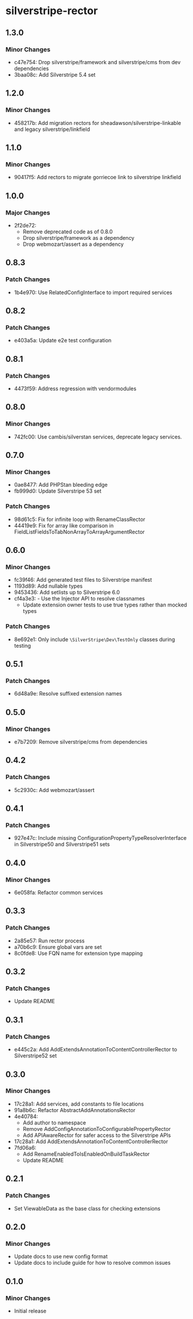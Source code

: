# silverstripe-rector

## 1.3.0

### Minor Changes

- c47e754: Drop silverstripe/framework and silverstripe/cms from dev dependencies
- 3baa08c: Add Silverstripe 5.4 set

## 1.2.0

### Minor Changes

- 458217b: Add migration rectors for sheadawson/silverstripe-linkable and legacy silverstripe/linkfield

## 1.1.0

### Minor Changes

- 90417f5: Add rectors to migrate gorriecoe link to silverstripe linkfield

## 1.0.0

### Major Changes

- 2f2de72:
  - Remove deprecated code as of 0.8.0
  - Drop silverstripe/framework as a dependency
  - Drop webmozart/assert as a dependency

## 0.8.3

### Patch Changes

- 1b4e970: Use RelatedConfigInterface to import required services

## 0.8.2

### Patch Changes

- e403a5a: Update e2e test configuration

## 0.8.1

### Patch Changes

- 4473f59: Address regression with vendormodules

## 0.8.0

### Minor Changes

- 742fc00: Use cambis/silverstan services, deprecate legacy services.

## 0.7.0

### Minor Changes

- 0ae8477: Add PHPStan bleeding edge
- fb999d0: Update Silverstripe 53 set

### Patch Changes

- 98d61c5: Fix for infinite loop with RenameClassRector
- 44419e9: Fix for array like comparison in FieldListFieldsToTabNonArrayToArrayArgumentRector

## 0.6.0

### Minor Changes

- fc39f46: Add generated test files to Silverstripe manifest
- 1193d89: Add nullable types
- 9453436: Add setlists up to Silverstripe 6.0
- cf4a3e3: - Use the Injector API to resolve classnames
  - Update extension owner tests to use true types rather than mocked types

### Patch Changes

- 8e692e1: Only include `\SilverStripe\Dev\TestOnly` classes during testing

## 0.5.1

### Patch Changes

- 6d48a9e: Resolve suffixed extension names

## 0.5.0

### Minor Changes

- e7b7209: Remove silverstripe/cms from dependencies

## 0.4.2

### Patch Changes

- 5c2930c: Add webmozart/assert

## 0.4.1

### Patch Changes

- 927e47c: Include missing ConfigurationPropertyTypeResolverInterface in Silverstripe50 and Silverstripe51 sets

## 0.4.0

### Minor Changes

- 6e058fa: Refactor common services

## 0.3.3

### Patch Changes

- 2a85e57: Run rector process
- a70b6c9: Ensure global vars are set
- 8c0fde8: Use FQN name for extension type mapping

## 0.3.2

### Patch Changes

- Update README

## 0.3.1

### Patch Changes

- e445c2a: Add AddExtendsAnnotationToContentControllerRector to Silverstripe52 set

## 0.3.0

### Minor Changes

- 17c28a1: Add services, add constants to file locations
- 91a8b6c: Refactor AbstractAddAnnotationsRector
- 4e40784:
  - Add author to namespace
  - Remove AddConfigAnnotationToConfigurablePropertyRector
  - Add APIAwareRector for safer access to the Silverstripe APIs
- 17c28a1: Add AddExtendsAnnotationToContentControllerRector
- 7fd06a6:
  - Add RenameEnabledToIsEnabledOnBuildTaskRector
  - Update README

## 0.2.1

### Patch Changes

- Set ViewableData as the base class for checking extensions

## 0.2.0

### Minor Changes

- Update docs to use new config format
- Update docs to include guide for how to resolve common issues

## 0.1.0

### Minor Changes

- Initial release
